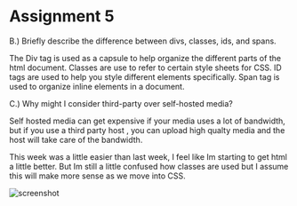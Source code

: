 # Assignment 5

B.) Briefly describe the difference between divs, classes, ids, and spans.

The Div tag is used as a capsule to help organize the different parts of the html document.
Classes are use to refer to certain style sheets for CSS.
ID tags are used to help you style different elements specifically.
Span tag is used to organize inline elements in a document.

C.) Why might I consider third-party over self-hosted media?

Self hosted media can get expensive if your media uses a lot of bandwidth, but if you use a third party host , you can upload high qualty media and the host will take care of the bandwidth.

This week was a little easier than last week, I feel like Im starting to get html a little better. But Im still a little confused how classes are used but I assume this will make more sense as we move into CSS.

![screenshot](/images/screenshot.png)
